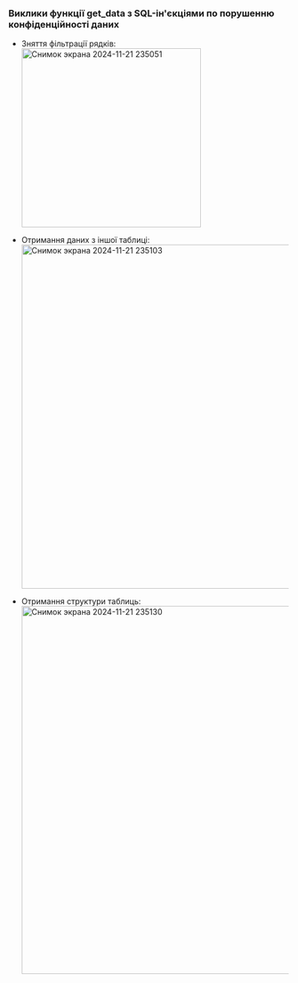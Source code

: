 ### Виклики функції get_data з SQL-ін'єкціями по порушенню конфіденційності даних
- Зняття фільтрації рядків:<br>
<img width="322" alt="Снимок экрана 2024-11-21 235051" src="https://github.com/user-attachments/assets/93b117ab-f7a9-4d92-8bdc-82c4f3714f0d"><br>

- Отримання даних з іншої таблиці:<br>
<img width="619" alt="Снимок экрана 2024-11-21 235103" src="https://github.com/user-attachments/assets/197a45ce-c16f-406e-8769-dd45a8b81439"><br>

- Отримання структури таблиць:<br>
<img width="662" alt="Снимок экрана 2024-11-21 235130" src="https://github.com/user-attachments/assets/f07300fc-0d00-4fb0-924c-98a219799cd1"><br>


